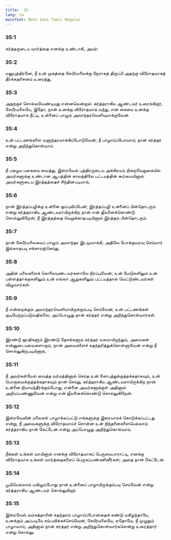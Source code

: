 ```yaml
---
title:  35
lang: ta
mainfont: Noto Sans Tamil Regular
---
```


###  35:1

கர்த்தருடைய வார்த்தை எனக்கு உண்டாகி, அவர்:

###  35:2

மனுபுத்திரனே, நீ உன் முகத்தை சேயீர்மலைக்கு நேராகத் திருப்பி அதற்கு விரோதமாகத் தீர்க்கதரிசனம் உரைத்து,

###  35:3

அதற்குச் சொல்லவேண்டியது என்னவென்றால்: கர்த்தராகிய ஆண்டவர் உரைக்கிறார், சேயீர்மலையே, இதோ, நான் உனக்கு விரோதமாக வந்து, என் கையை உனக்கு விரோதமாக நீட்டி, உன்னைப் பாழும் அவாந்தரவெளியுமாக்குவேன்.

###  35:4

உன் பட்டணங்களை வனாந்தரமாக்கிப்போடுவேன்; நீ பாழாய்ப்போவாய்; நான் கர்த்தர் என்று அறிந்துகொள்வாய்.

###  35:5

நீ பழைய பகையை வைத்து, இஸ்ரவேல் புத்திரருடைய அக்கிரமம் நிறைவேறுகையில் அவர்களுக்கு உண்டான ஆபத்தின் காலத்திலே பட்டயத்தின் கூர்மையினால் அவர்களுடைய இரத்தத்தைச் சிந்தினபடியால்,

###  35:6

நான் இரத்தப்பழிக்கு உன்னை ஒப்புவிப்பேன்; இரத்தப்பழி உன்னைப் பின்தொடரும் என்று கர்த்தராகிய ஆண்டவராயிருக்கிற நான் என் ஜீவனைக்கொண்டு சொல்லுகிறேன்; நீ இரத்தத்தை வெறுக்காதபடியினால் இரத்தம் பின்தொடரும்.

###  35:7

நான் சேயீர்மலையைப் பாழும் அவாந்தர இடமுமாக்கி, அதிலே போக்குவரவு செய்வார் இல்லாதபடி சங்காரஞ்செய்து,

###  35:8

அதின் மலைகளைக் கொலையுண்டவர்களாலே நிரப்புவேன்; உன் மேடுகளிலும் உன் பள்ளத்தாக்குகளிலும் உன் எல்லா ஆறுகளிலும் பட்டயத்தால் வெட்டுண்டவர்கள் விழுவார்கள்.

###  35:9

நீ என்றைக்கும் அவாந்தரவெளியாயிருக்கும்படி செய்வேன்; உன் பட்டணங்கள் குடியேற்றப்படுவதில்லை; அப்பொழுது நான் கர்த்தர் என்று அறிந்துகொள்வார்கள்.

###  35:10

இரண்டு ஜாதிகளும் இரண்டு தேசங்களும் கர்த்தர் வசமாயிருந்தும், அவைகள் என்னுடையவைகளாகும், நான் அவைகளைச் சுதந்தரித்துக்கொள்ளுவேன் என்று நீ சொல்லுகிறபடியினால்,

###  35:11

நீ அவர்கள்மேல் வைத்த வர்மத்தினால் செய்த உன் கோபத்துக்குத்தக்கதாகவும், உன் பொறாமைக்குத்தக்கதாகவும் நான் செய்து, கர்த்தராகிய ஆண்டவராயிருக்கிற நான் உன்னை நியாயந்தீர்க்கும்போது, என்னை அவர்களுக்குள் அதினால் அறியப்பண்ணுவேன் என்று என் ஜீவனைக்கொண்டு சொல்லுகிறேன்.

###  35:12

இஸ்ரவேலின் மலைகள் பாழாக்கப்பட்டு எங்களுக்கு இரையாகக் கொடுக்கப்பட்டது என்று, நீ அவைகளுக்கு விரோதமாய்ச் சொன்ன உன் நிந்தனைகளையெல்லாம் கர்த்தராகிய நான் கேட்டேன் என்று அப்பொழுது அறிந்துகொள்வாய்.

###  35:13

நீங்கள் உங்கள் வாயினால் எனக்கு விரோதமாகப் பெருமைபாராட்டி, எனக்கு விரோதமாக உங்கள் வார்த்தைகளைப் பெருகப்பண்ணினீர்கள்; அதை நான் கேட்டேன்.

###  35:14

பூமியெல்லாம் மகிழும்போது நான் உன்னைப் பாழாயிருக்கும்படி செய்வேன் என்று கர்த்தராகிய ஆண்டவர் சொல்லுகிறார்.

###  35:15

இஸ்ரவேல் வம்சத்தாரின் சுதந்தரம் பாழாய்ப்போனதைக் கண்டு மகிழ்ந்தாயே, உனக்கும் அப்படியே சம்பவிக்கச்செய்வேன்; சேயீர்மலையே, ஏதோமே, நீ முழுதும் பாழாவாய்; அதினால் நான் கர்த்தர் என்று அறிந்துகொள்வார்களென்று உரைத்தார் என்று சொல்லு.

